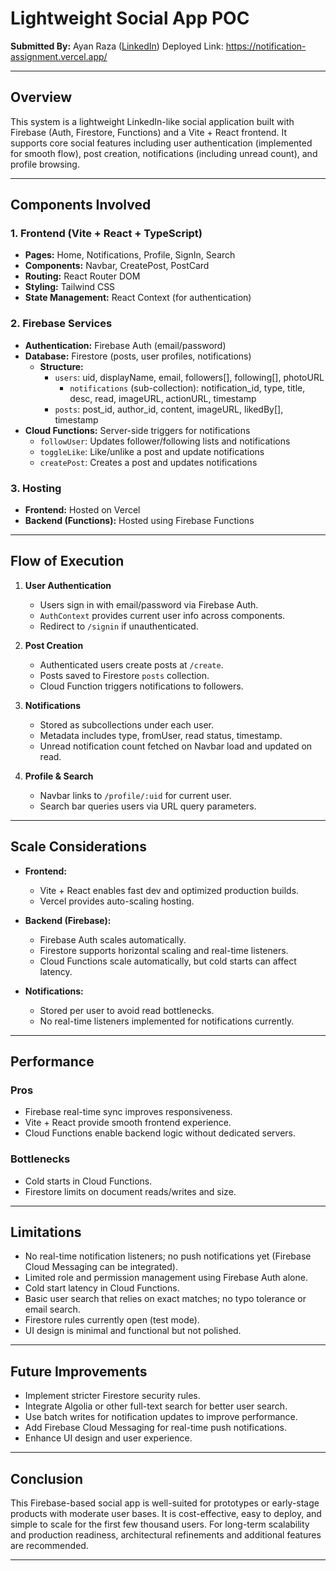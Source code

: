 # Lightweight Social App POC  

**Submitted By:** Ayan Raza ([LinkedIn](https://www.linkedin.com/in/ayan-raza/))
Deployed Link: https://notification-assignment.vercel.app/

---

## Overview  
This system is a lightweight LinkedIn-like social application built with Firebase (Auth, Firestore, Functions) and a Vite + React frontend. It supports core social features including user authentication (implemented for smooth flow), post creation, notifications (including unread count), and profile browsing.

---

## Components Involved

### 1. Frontend (Vite + React + TypeScript)  
- **Pages:** Home, Notifications, Profile, SignIn, Search  
- **Components:** Navbar, CreatePost, PostCard 
- **Routing:** React Router DOM  
- **Styling:** Tailwind CSS  
- **State Management:** React Context (for authentication)  

### 2. Firebase Services  
- **Authentication:** Firebase Auth (email/password)  
- **Database:** Firestore (posts, user profiles, notifications)  
  - **Structure:**  
    - `users`: uid, displayName, email, followers[], following[], photoURL  
        - `notifications` (sub-collection): notification_id, type, title, desc, read, imageURL, actionURL, timestamp  
    - `posts`: post_id, author_id, content, imageURL, likedBy[], timestamp  
- **Cloud Functions:** Server-side triggers for notifications  
  - `followUser`: Updates follower/following lists and notifications  
  - `toggleLike`: Like/unlike a post and update notifications  
  - `createPost`: Creates a post and updates notifications  

### 3. Hosting  
- **Frontend:** Hosted on Vercel  
- **Backend (Functions):** Hosted using Firebase Functions  

---

## Flow of Execution

1. **User Authentication**  
   - Users sign in with email/password via Firebase Auth.  
   - `AuthContext` provides current user info across components.  
   - Redirect to `/signin` if unauthenticated.

2. **Post Creation**  
   - Authenticated users create posts at `/create`.  
   - Posts saved to Firestore `posts` collection.  
   - Cloud Function triggers notifications to followers.

3. **Notifications**  
   - Stored as subcollections under each user.  
   - Metadata includes type, fromUser, read status, timestamp.  
   - Unread notification count fetched on Navbar load and updated on read.

4. **Profile & Search**  
   - Navbar links to `/profile/:uid` for current user.  
   - Search bar queries users via URL query parameters.

---

## Scale Considerations

- **Frontend:**  
  - Vite + React enables fast dev and optimized production builds.  
  - Vercel provides auto-scaling hosting.

- **Backend (Firebase):**  
  - Firebase Auth scales automatically.  
  - Firestore supports horizontal scaling and real-time listeners.  
  - Cloud Functions scale automatically, but cold starts can affect latency.

- **Notifications:**  
  - Stored per user to avoid read bottlenecks.  
  - No real-time listeners implemented for notifications currently.

---

## Performance

### Pros  
- Firebase real-time sync improves responsiveness.  
- Vite + React provide smooth frontend experience.  
- Cloud Functions enable backend logic without dedicated servers.

### Bottlenecks  
- Cold starts in Cloud Functions.  
- Firestore limits on document reads/writes and size.

---

## Limitations

- No real-time notification listeners; no push notifications yet (Firebase Cloud Messaging can be integrated).  
- Limited role and permission management using Firebase Auth alone.  
- Cold start latency in Cloud Functions.  
- Basic user search that relies on exact matches; no typo tolerance or email search.  
- Firestore rules currently open (test mode).  
- UI design is minimal and functional but not polished.

---

## Future Improvements

- Implement stricter Firestore security rules.  
- Integrate Algolia or other full-text search for better user search.  
- Use batch writes for notification updates to improve performance.  
- Add Firebase Cloud Messaging for real-time push notifications.  
- Enhance UI design and user experience.

---

## Conclusion

This Firebase-based social app is well-suited for prototypes or early-stage products with moderate user bases. It is cost-effective, easy to deploy, and simple to scale for the first few thousand users. For long-term scalability and production readiness, architectural refinements and additional features are recommended.

---

